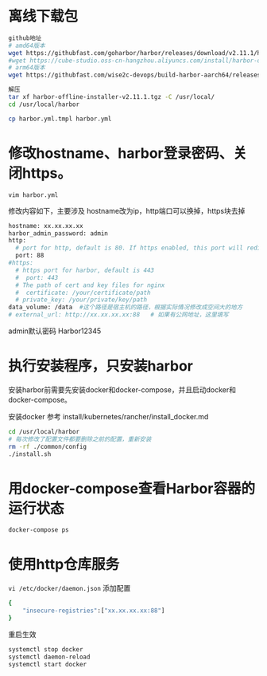 # 离线下载包
```bash
github地址
# amd64版本
wget https://githubfast.com/goharbor/harbor/releases/download/v2.11.1/harbor-offline-installer-v2.11.1.tgz
#wget https://cube-studio.oss-cn-hangzhou.aliyuncs.com/install/harbor-offline-installer-v2.11.1.tgz
# arm64版本
wget https://githubfast.com/wise2c-devops/build-harbor-aarch64/releases/download/v2.13.0/harbor-offline-installer-aarch64-v2.13.0.tgz

解压
tar xf harbor-offline-installer-v2.11.1.tgz -C /usr/local/
cd /usr/local/harbor

cp harbor.yml.tmpl harbor.yml
```

# 修改hostname、harbor登录密码、关闭https。

`vim harbor.yml`

修改内容如下，主要涉及 hostname改为ip，http端口可以换掉，https块去掉
```bash
hostname: xx.xx.xx.xx
harbor_admin_password: admin
http:
  # port for http, default is 80. If https enabled, this port will redirect to https port
  port: 88
#https:
  # https port for harbor, default is 443
  #  port: 443
  # The path of cert and key files for nginx
  #  certificate: /your/certificate/path
  # private_key: /your/private/key/path
data_volume: /data  #这个路径是宿主机的路径，根据实际情况修改成空间大的地方
# external_url: http://xx.xx.xx.xx:88   # 如果有公网地址，这里填写
```
admin默认密码 Harbor12345

# 执行安装程序，只安装harbor

安装harbor前需要先安装docker和docker-compose，并且启动docker和docker-compose。

安装docker 参考 install/kubernetes/rancher/install_docker.md

```bash
cd /usr/local/harbor
# 每次修改了配置文件都要删除之前的配置，重新安装
rm -rf ./common/config
./install.sh
```

# 用docker-compose查看Harbor容器的运行状态
```bash
docker-compose ps
```

# 使用http仓库服务

`vi /etc/docker/daemon.json`
添加配置
```bash
{
    "insecure-registries":["xx.xx.xx.xx:88"]
}
```
重启生效
```bash
systemctl stop docker
systemctl daemon-reload
systemctl start docker
```

